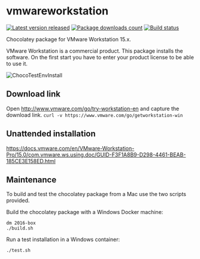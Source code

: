 # vmwareworkstation

[![Latest version released](https://img.shields.io/chocolatey/v/vmwareworkstation.svg)](https://chocolatey.org/packages/vmwareworkstation)
[![Package downloads count](https://img.shields.io/chocolatey/dt/vmwareworkstation.svg)](https://chocolatey.org/packages/vmwareworkstation)
[![Build status](https://img.shields.io/appveyor/ci/StefanScherer/choco-vmwareworkstation/master.svg?logo=appveyor)](https://ci.appveyor.com/project/StefanScherer/choco-vmwareworkstation/branch/master)

Chocolatey package for VMware Workstation 15.x.

VMware Workstation is a commercial product. This package installs the software. On the first start you have to enter your product license to be able to use it.

![ChocoTestEnvInstall](https://rawcdn.githack.com/StefanScherer/choco-vmwareworkstation/6087c0b8670b68c1b151dac1cb44c4de197da39e/img/vmw_ws_test.png)

## Download link

Open http://www.vmware.com/go/try-workstation-en and capture the download link.
`curl -v https://www.vmware.com/go/getworkstation-win`

## Unattended installation

https://docs.vmware.com/en/VMware-Workstation-Pro/15.0/com.vmware.ws.using.doc/GUID-F3F1A8B9-D298-4461-BEAB-185CE3E158ED.html

## Maintenance

To build and test the chocolatey package from a Mac use the two scripts provided.

Build the chocolatey package with a Windows Docker machine:

```
dm 2016-box
./build.sh
```

Run a test installation in a Windows container:

```
./test.sh
```
